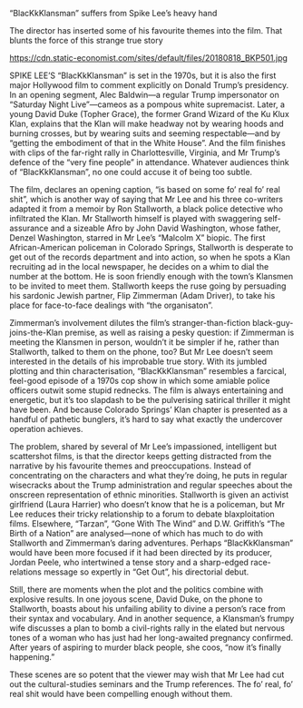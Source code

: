 “BlacKkKlansman” suffers from Spike Lee’s heavy hand

The director has inserted some of his favourite themes into the film. That blunts the force of this strange true story

https://cdn.static-economist.com/sites/default/files/20180818_BKP501.jpg

SPIKE LEE’S “BlacKkKlansman” is set in the 1970s, but it is also the first major Hollywood film to comment explicitly on Donald Trump’s presidency. In an opening segment, Alec Baldwin—a regular Trump impersonator on “Saturday Night Live”—cameos as a pompous white supremacist. Later, a young David Duke (Topher Grace), the former Grand Wizard of the Ku Klux Klan, explains that the Klan will make headway not by wearing hoods and burning crosses, but by wearing suits and seeming respectable—and by “getting the embodiment of that in the White House”. And the film finishes with clips of the far-right rally in Charlottesville, Virginia, and Mr Trump’s defence of the “very fine people” in attendance. Whatever audiences think of “BlacKkKlansman”, no one could accuse it of being too subtle.

The film, declares an opening caption, “is based on some fo’ real fo’ real shit”, which is another way of saying that Mr Lee and his three co-writers adapted it from a memoir by Ron Stallworth, a black police detective who infiltrated the Klan. Mr Stallworth himself is played with swaggering self-assurance and a sizeable Afro by John David Washington, whose father, Denzel Washington, starred in Mr Lee’s “Malcolm X” biopic. The first African-American policeman in Colorado Springs, Stallworth is desperate to get out of the records department and into action, so when he spots a Klan recruiting ad in the local newspaper, he decides on a whim to dial the number at the bottom. He is soon friendly enough with the town’s Klansmen to be invited to meet them. Stallworth keeps the ruse going by persuading his sardonic Jewish partner, Flip Zimmerman (Adam Driver), to take his place for face-to-face dealings with “the organisaton”.

Zimmerman’s involvement dilutes the film’s stranger-than-fiction black-guy-joins-the-Klan premise, as well as raising a pesky question: if Zimmerman is meeting the Klansmen in person, wouldn’t it be simpler if he, rather than Stallworth, talked to them on the phone, too? But Mr Lee doesn’t seem interested in the details of his improbable true story. With its jumbled plotting and thin characterisation, “BlacKkKlansman” resembles a farcical, feel-good episode of a 1970s cop show in which some amiable police officers outwit some stupid rednecks. The film is always entertaining and energetic, but it’s too slapdash to be the pulverising satirical thriller it might have been. And because Colorado Springs’ Klan chapter is presented as a handful of pathetic bunglers, it’s hard to say what exactly the undercover operation achieves.

The problem, shared by several of Mr Lee’s impassioned, intelligent but scattershot films, is that the director keeps getting distracted from the narrative by his favourite themes and preoccupations. Instead of concentrating on the characters and what they’re doing, he puts in regular wisecracks about the Trump administration and regular speeches about the onscreen representation of ethnic minorities. Stallworth is given an activist girlfriend (Laura Harrier) who doesn’t know that he is a policeman, but Mr Lee reduces their tricky relationship to a forum to debate blaxploitation films. Elsewhere, “Tarzan”, “Gone With The Wind” and D.W. Griffith’s “The Birth of a Nation” are analysed—none of which has much to do with Stallworth and Zimmerman’s daring adventures. Perhaps “BlacKkKlansman” would have been more focused if it had been directed by its producer, Jordan Peele, who intertwined a tense story and a sharp-edged race-relations message so expertly in “Get Out”, his directorial debut.

Still, there are moments when the plot and the politics combine with explosive results. In one joyous scene, David Duke, on the phone to Stallworth, boasts about his unfailing ability to divine a person’s race from their syntax and vocabulary. And in another sequence, a Klansman’s frumpy wife discusses a plan to bomb a civil-rights rally in the elated but nervous tones of a woman who has just had her long-awaited pregnancy confirmed. After years of aspiring to murder black people, she coos, “now it’s finally happening.”

These scenes are so potent that the viewer may wish that Mr Lee had cut out the cultural-studies seminars and the Trump references. The fo’ real, fo’ real shit would have been compelling enough without them.